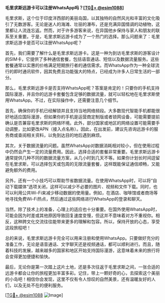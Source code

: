 **毛里求斯远游卡可以注册WhatsApp吗？[[TG💪+ @esim1088](https://t.me/s/esim1088)]**

毛里求斯，这个位于印度洋西部的美丽岛国，以其独特的自然风光和丰富的文化吸引了无数游客。无论是迷人的海滩、壮丽的瀑布，还是充满异国情调的动植物，这里都让人流连忘返。然而，对于许多游客来说，在异国他乡保持与家人和朋友的联系至关重要。于是，毛里求斯远游卡成为了一个热门的选择。那么问题来了：毛里求斯远游卡是否可以注册WhatsApp呢？

首先，我们需要了解什么是毛里求斯远游卡。这是一种为到访毛里求斯的游客设计的SIM卡，它提供了多种通信套餐，包括语音通话、短信以及数据流量服务。这些套餐通常以实惠的价格满足短期旅行者的通信需求。而WhatsApp作为一种全球流行的即时通讯软件，因其免费且功能强大的特点，已经成为许多人日常生活的一部分。

那么，毛里求斯远游卡是否支持WhatsApp呢？答案是肯定的！只要你的手机支持国际漫游，并且你的远游卡套餐包含足够的数据流量，就可以轻松地在毛里求斯使用WhatsApp。不过，在实际操作中，还需要注意几个细节。

首先，确保你的手机已经解锁并且支持当地网络频段。大多数现代智能手机都能很好地适应国际漫游，但如果你的手机是运营商定制版或者锁网设备，可能需要提前确认是否兼容毛里求斯的网络环境。此外，部分国家或地区的网络设置可能需要手动调整，比如更改APN（接入点名称）。因此，在出发前，建议先咨询远游卡的服务商或查阅相关资料，以免到达目的地后遇到麻烦。

其次，关于数据流量的问题。虽然WhatsApp对数据消耗相对较小，但在使用过程中仍然会产生一定的流量费用。因此，选择合适的套餐非常重要。毛里求斯远游卡通常提供几种不同的数据流量方案，从几小时到几天不等。如果你计划长时间逗留在毛里求斯，可以选择包天或包周的无限流量套餐，这样既能保证通信顺畅，又能避免额外的费用。

另外，还有一个小技巧可以帮助节省数据流量。在使用WhatsApp时，可以将“自动下载媒体”选项关闭，这样可以减少不必要的图片、视频和文件下载。同时，也可以利用公共Wi-Fi来减少移动数据的使用量。例如，在酒店、咖啡馆或者商场等地寻找免费Wi-Fi热点，然后通过这些网络进行WhatsApp的登录和聊天。

当然，除了技术上的准备，心理上的适应也十分重要。在国外使用WhatsApp时，可能会因为时差或其他原因导致回复速度变慢，但这并不意味着对方不重视你。相反，这种跨文化交流往往能带来更多的理解和包容。所以，保持开放的心态，享受这段旅程吧！

总的来说，毛里求斯远游卡完全可以用来注册和使用WhatsApp。只要做好充分的准备工作，无论是语音通话、文字聊天还是视频通话，都可以顺利进行。而且，随着科技的发展，越来越多的国家和地区开始支持国际漫游，这意味着未来的旅行将会变得更加便捷和愉快。

最后，无论你是第一次踏上这片土地，还是多次往返于毛里求斯之间，一张合适的远游卡都会让你的旅程更加丰富多彩。记住，带上一颗好奇的心，去探索这个美丽的小岛吧！相信你会发现，这里不仅有令人惊叹的自然美景，还有温暖友好的人们，以及无处不在的便利服务。

[[TG💪+ @esim1088](https://t.me/s/esim1088) ![Image](https://i.postimg.cc/4NQfJmqS/Snipaste-2025-05-13-00-14-12.png)]